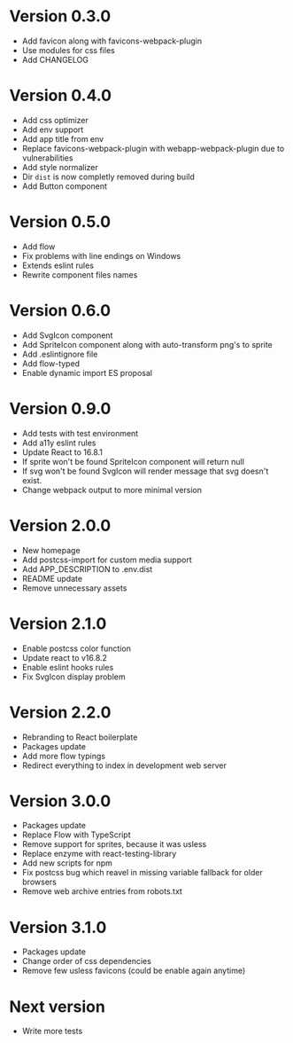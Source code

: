 # Version 0.3.0

- Add favicon along with favicons-webpack-plugin
- Use modules for css files
- Add CHANGELOG

# Version 0.4.0

- Add css optimizer
- Add env support
- Add app title from env
- Replace favicons-webpack-plugin with webapp-webpack-plugin due to vulnerabilities
- Add style normalizer
- Dir `dist` is now completly removed during build
- Add Button component

# Version 0.5.0

- Add flow
- Fix problems with line endings on Windows
- Extends eslint rules
- Rewrite component files names

# Version 0.6.0

- Add SvgIcon component
- Add SpriteIcon component along with auto-transform png's to sprite
- Add .eslintignore file
- Add flow-typed
- Enable dynamic import ES proposal

# Version 0.9.0

- Add tests with test environment
- Add a11y eslint rules
- Update React to 16.8.1
- If sprite won't be found SpriteIcon component will return null
- If svg won't be found SvgIcon will render message that svg doesn't exist.
- Change webpack output to more minimal version

# Version 2.0.0

- New homepage
- Add postcss-import for custom media support
- Add APP_DESCRIPTION to .env.dist
- README update
- Remove unnecessary assets

# Version 2.1.0

- Enable postcss color function
- Update react to v16.8.2
- Enable eslint hooks rules
- Fix SvgIcon display problem

# Version 2.2.0

- Rebranding to React boilerplate
- Packages update
- Add more flow typings
- Redirect everything to index in development web server

# Version 3.0.0

- Packages update
- Replace Flow with TypeScript
- Remove support for sprites, because it was usless
- Replace enzyme with react-testing-library
- Add new scripts for npm
- Fix postcss bug which reavel in missing variable fallback for older browsers
- Remove web archive entries from robots.txt

# Version 3.1.0
- Packages update
- Change order of css dependencies
- Remove few usless favicons (could be enable again anytime)
    
# Next version

- Write more tests
